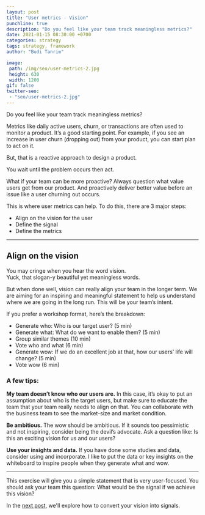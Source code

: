 ```yaml
---
layout: post
title: "User metrics - Vision"
punchline: true
description: "Do you feel like your team track meaningless metrics?"
date: 2021-01-15 08:30:00 +0700
categories: strategy
tags: strategy, framework
author: "Budi Tanrim"

image:
 path: /img/seo/user-metrics-2.jpg
 height: 630
 width: 1200
gif: false
twitter-seo: 
 - "seo/user-metrics-2.jpg"
---
```


Do you feel like your team track meaningless metrics?

Metrics like daily active users, churn, or transactions are often used to monitor a product. It’s a good starting point. For example, if you see an increase in user churn (dropping out) from your product, you can start plan to act on it.

But, that is a reactive approach to design a product.

You wait until the problem occurs then act.

What if your team can be more proactive? Always question what value users get from our product. And proactively deliver better value before an issue like a user churning out occurs.

This is where user metrics can help. To do this, there are 3 major steps:

- Align on the vision for the user
- Define the signal
- Define the metrics

---


## Align on the vision

You may cringe when you hear the word vision.<br/>
Yuck, that slogan-y beautiful yet meaningless words.

But when done well, vision can really align your team in the longer term. We are aiming for an inspiring and meaningful statement to help us understand where we are going in the long run. This will be your team’s intent. 

If you prefer a workshop format, here’s the breakdown:

* Generate who: Who is our target user? (5 min)
* Generate what: What do we want to enable them? (5 min)
* Group similar themes (10 min)
* Vote who and what (6 min)
* Generate wow: If we do an excellent job at that, how our users’ life will change? (5 min)
* Vote wow (6 min)

### A few tips:

**My team doesn’t know who our users are.** In this case, it’s okay to put an assumption about who is the target users, but make sure to educate the team that your team really needs to align on that. You can collaborate with the business team to see the market-size and market condition.

**Be ambitious.** The wow should be ambitious. If it sounds too pessimistic and not inspiring, consider being the devil’s advocate. Ask a question like: Is this an exciting vision for us and our users?

**Use your insights and data.** If you have done some studies and data, consider using and incorporate. I like to put the data or key insights on the whiteboard to inspire people when they generate what and wow.

---

This exercise will give you a simple statement that is very user-focused. You should ask your team this question: What would be the signal if we achieve this vision?

In the [next post][link-1], we'll explore how to convert your vision into signals.

[link-1]: https://buditanrim.co/2021/user-metrics-signals-metrics/


